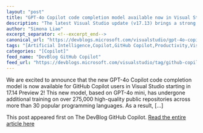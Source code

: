 ```yaml
---
layout: "post"
title: "GPT-4o Copilot code completion model available now in Visual Studio public preview"
description: "The latest Visual Studio update (v17.13) brings a strong set of debugging and profiling features des..."
author: "Simona Liao"
excerpt_separator: <!--excerpt_end-->
canonical_url: "https://devblogs.microsoft.com/visualstudio/gpt-4o-copilot-code-completion-model-available-now-in-visual-studio-public-preview/"
tags: "[Artificial Intelligence,Copilot,GitHub Copilot,Productivity,Visual Studio,GitHub Copilot Completions]"
categories: "[Copilot]"
feed_name: "DevBlog GitHub Copilot"
feed_url: "https://devblogs.microsoft.com/visualstudio/tag/github-copilot/feed/"
---
```


We are excited to announce that the new GPT-4o Copilot code completion model is now available for GitHub Copilot users in Visual Studio starting in 17.14 Preview 2! This new model, based on GPT-4o mini, has undergone additional training on over 275,000 high-quality public repositories across more than 30 popular programming languages. As a result, [...]<!--excerpt_end-->

This post appeared first on The DevBlog GitHub Copilot. [Read the entire article here](https://devblogs.microsoft.com/visualstudio/gpt-4o-copilot-code-completion-model-available-now-in-visual-studio-public-preview/)
